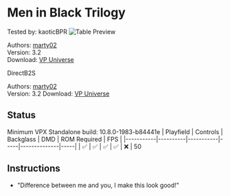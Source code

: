 # Men in Black Trilogy
Tested by: kaoticBPR
![Table Preview](../../images/vpx-meninblack.png)

Authors: [marty02](https://vpuniverse.com/profile/16531-marty02/)  
Version: 3.2  
Download: [VP Universe](https://vpuniverse.com/files/file/20036-men-in-black-trilogy/)

DirectB2S

Authors: [marty02](https://vpuniverse.com/profile/16531-marty02/)   
Version: 3.2 
Download: [VP Universe](https://vpuniverse.com/files/file/20036-men-in-black-trilogy/)


## Status 

Minimum VPX Standalone build: 10.8.0-1983-b84441e
| Playfield | Controls | Backglass | DMD | ROM Required | FPS | 
|-----------|----------|-----------|-----|--------------|-----|
| :white_check_mark: | :white_check_mark: | :white_check_mark: | :white_check_mark: | :x: | 50

## Instructions

- "Difference between me and you, I make this look good!"
